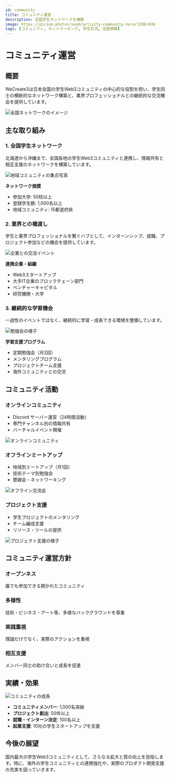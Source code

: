 ```yaml
---
id: community
title: コミュニティ運営
description: 全国学生ネットワークを構築
image: https://picsum.photos/seed/activity-community-hero/1200/630
tags: [コミュニティ, ネットワーキング, 学生交流, 全国規模]
---
```


# コミュニティ運営

## 概要

WeCreate3は日本全国の学生Web3コミュニティの中心的な役割を担い、学生同士の横断的なネットワーク構築と、業界プロフェッショナルとの継続的な交流機会を提供しています。

![全国ネットワークのイメージ](https://picsum.photos/seed/activity-community-map/1200/700)

## 主な取り組み

### 1. 全国学生ネットワーク

北海道から沖縄まで、全国各地の学生Web3コミュニティと連携し、情報共有と相互支援のネットワークを構築しています。

![地域コミュニティの集合写真](https://picsum.photos/seed/activity-community-gathering/1200/700)

**ネットワーク規模**
- 参加大学: 50校以上
- 登録学生数: 1,000名以上
- 地域コミュニティ: 15都道府県

### 2. 業界との橋渡し

学生と業界プロフェッショナルを繋ぐハブとして、インターンシップ、就職、プロジェクト参加などの機会を提供しています。

![企業との交流イベント](https://picsum.photos/seed/activity-community-industry/1200/700)

**連携企業・組織**
- Web3スタートアップ
- 大手IT企業のブロックチェーン部門
- ベンチャーキャピタル
- 研究機関・大学

### 3. 継続的な学習機会

一過性のイベントではなく、継続的に学習・成長できる環境を整備しています。

![勉強会の様子](https://picsum.photos/seed/activity-community-study/1200/700)

**学習支援プログラム**
- 定期勉強会（月2回）
- メンタリングプログラム
- プロジェクトチーム支援
- 海外コミュニティとの交流

## コミュニティ活動

### オンラインコミュニティ
- Discord サーバー運営（24時間活動）
- 専門チャンネル別の情報共有
- バーチャルイベント開催

![オンラインコミュニティ](https://picsum.photos/seed/activity-community-discord/1200/700)

### オフラインミートアップ
- 地域別ミートアップ（月1回）
- 技術テーマ別勉強会
- 懇親会・ネットワーキング

![オフライン交流会](https://picsum.photos/seed/activity-community-offline/1200/700)

### プロジェクト支援
- 学生プロジェクトのメンタリング
- チーム編成支援
- リソース・ツールの提供

![プロジェクト支援の様子](https://picsum.photos/seed/activity-community-project/1200/700)

## コミュニティ運営方針

### オープンネス
誰でも参加できる開かれたコミュニティ

### 多様性
技術・ビジネス・アート等、多様なバックグラウンドを尊重

### 実践重視
理論だけでなく、実際のアクションを重視

### 相互支援
メンバー同士の助け合いと成長を促進

## 実績・効果

![コミュニティの成長](https://picsum.photos/seed/activity-community-growth/1200/700)

- **コミュニティメンバー**: 1,000名突破
- **プロジェクト創出**: 50件以上
- **就職・インターン決定**: 100名以上
- **起業支援**: 10社の学生スタートアップを支援

## 今後の展望

国内最大の学生Web3コミュニティとして、さらなる拡大と質の向上を目指します。特に、海外の学生コミュニティとの連携強化や、実際のプロダクト開発支援の充実を図っていきます。